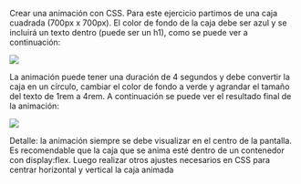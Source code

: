 Crear una animación con CSS. Para este ejercicio partimos de una caja cuadrada (700px x 700px). El color de fondo de la caja debe ser azul y se incluirá un texto dentro (puede ser un h1), como se puede ver a continuación:

<img  src="https://aula-itm.web.app/ap/web/ejercicio10animainicio.jpg">

La animación puede tener una duración de 4 segundos y debe convertir la caja en un círculo, cambiar el color de fondo a verde y agrandar el tamaño del texto de 1rem a 4rem. A continuación se puede ver el resultado final de la animación:

<img src="https://aula-itm.web.app/ap/web/ejercicio10animafin.jpg">

Detalle: la animación siempre se debe visualizar en el centro de la pantalla. Es recomendable que la caja que se anima esté dentro de un contenedor con display:flex. Luego realizar otros ajustes necesarios en CSS para centrar horizontal y vertical la caja animada

